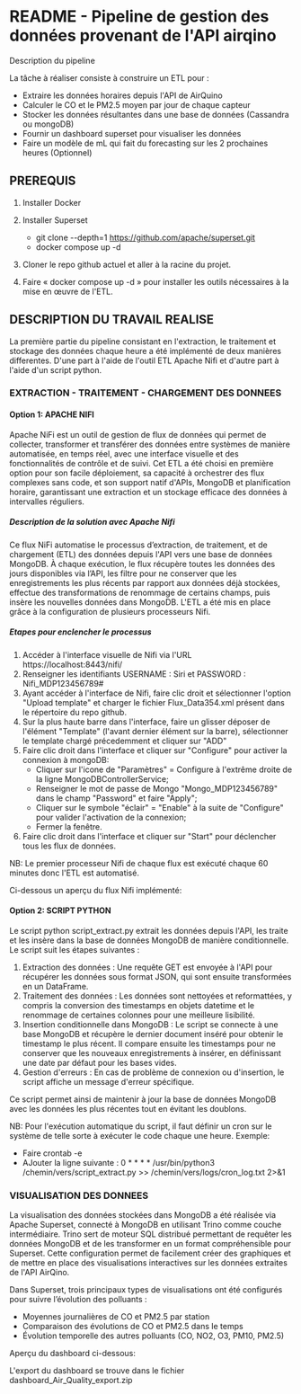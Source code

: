 # README - Pipeline de gestion des données provenant de l'API airqino

Description du pipeline

La tâche à réaliser consiste  à construire un ETL pour :
- Extraire les données horaires depuis l'API de AirQuino
- Calculer le CO et le PM2.5 moyen par jour de chaque capteur
- Stocker les données résultantes dans une base de données (Cassandra ou mongoDB)
- Fournir un dashboard superset pour visualiser les données 
- Faire un modèle de mL qui fait du forecasting sur les 2 prochaines heures (Optionnel)


## PREREQUIS

1. Installer Docker
2. Installer Superset
    - git clone --depth=1  https://github.com/apache/superset.git
    - docker compose up -d

3. Cloner le repo github actuel et aller à la racine du projet.
4. Faire « docker compose up -d » pour installer les outils nécessaires à la mise en œuvre de l'ETL.


## DESCRIPTION DU TRAVAIL REALISE

La première partie du pipeline consistant en l'extraction, le traitement et stockage des données chaque heure a été implémenté de deux manières differentes. D'une part à l'aide de l'outil ETL Apache Nifi et d'autre part à l'aide d'un script python. 

### EXTRACTION - TRAITEMENT - CHARGEMENT DES DONNEES

#### Option 1: APACHE NIFI

Apache NiFi est un outil de gestion de flux de données qui permet de collecter, transformer et transférer des données entre systèmes de manière automatisée, en temps réel, avec une interface visuelle et des fonctionnalités de contrôle et de suivi. 
Cet ETL a été choisi en première option pour son facile déploiement, sa capacité à orchestrer des flux complexes sans code, et son support natif d'APIs, MongoDB et planification horaire, garantissant une extraction et un stockage efficace des données à intervalles réguliers.

##### Description de la solution avec Apache Nifi

Ce flux NiFi automatise le processus d’extraction, de traitement, et de chargement (ETL) des données depuis l'API vers une base de données MongoDB. À chaque exécution, le flux récupère toutes les données des jours disponibles via l’API, les filtre pour ne conserver que les enregistrements les plus récents par rapport aux données déjà stockées, effectue des transformations de renommage de certains champs, puis insère les nouvelles données dans MongoDB. L'ETL a été mis en place grâce à la configuration de plusieurs processeurs Nifi.


##### Etapes pour enclencher le processus

1. Accéder à l'interface visuelle de Nifi via l'URL https://localhost:8443/nifi/ 
2. Renseigner les identifiants USERNAME : Siri et PASSWORD : Nifi_MDP123456789#
3. Ayant accéder à l'interface de Nifi, faire clic droit et sélectionner l'option "Upload template" et charger le fichier Flux_Data354.xml présent dans le répertoire du repo github.
4. Sur la plus haute barre dans l'interface, faire un glisser déposer de l'élément "Template" (l'avant dernier élément sur la barre), sélectionner le template chargé précedemment et cliquer sur "ADD"
5. Faire clic droit dans l'interface et cliquer sur "Configure" pour activer la connexion à mongoDB: 
    - Cliquer sur l'icone de "Paramètres" = Configure à l'extrême droite de la ligne MongoDBControllerService;
    - Renseigner le mot de passe de Mongo "Mongo_MDP123456789" dans le champ "Password" et faire "Apply";
    - Cliquer sur le symbole "éclair" = "Enable" à la suite de "Configure" pour valider l'activation de la connexion;
    - Fermer la fenêtre.
6. Faire clic droit dans l'interface et cliquer sur "Start" pour déclencher tous les flux de données.

NB: Le premier processeur Nifi de chaque flux est exécuté chaque 60 minutes donc l'ETL est automatisé.

Ci-dessous un aperçu du flux Nifi implémenté:




#### Option 2: SCRIPT PYTHON

Le script python script_extract.py extrait les données depuis l'API, les traite et les insère dans la base de données MongoDB de manière conditionnelle. Le script suit les étapes suivantes :

1. Extraction des données : Une requête GET est envoyée à l'API pour récupérer les données sous format JSON, qui sont ensuite transformées en un DataFrame.
2. Traitement des données : Les données sont nettoyées et reformattées, y compris la conversion des timestamps en objets datetime et le renommage de certaines colonnes pour une meilleure lisibilité.
3. Insertion conditionnelle dans MongoDB : Le script se connecte à une base MongoDB et récupère le dernier document inséré pour obtenir le timestamp le plus récent. Il compare ensuite les timestamps pour ne conserver que les nouveaux enregistrements à insérer, en définissant une date par défaut pour les bases vides.
4. Gestion d'erreurs : En cas de problème de connexion ou d'insertion, le script affiche un message d'erreur spécifique.

Ce script permet ainsi de maintenir à jour la base de données MongoDB avec les données les plus récentes tout en évitant les doublons.

NB: Pour l'exécution automatique du script, il faut définir un cron sur le système de telle sorte à exécuter le code chaque une heure. Exemple:
- Faire crontab -e
- AJouter la ligne suivante :
0 * * * * /usr/bin/python3 /chemin/vers/script_extract.py >> /chemin/vers/logs/cron_log.txt 2>&1


### VISUALISATION DES DONNEES

La visualisation des données stockées dans MongoDB a été réalisée via Apache Superset, connecté à MongoDB en utilisant Trino comme couche intermédiaire. Trino sert de moteur SQL distribué permettant de requêter les données MongoDB et de les transformer en un format compréhensible pour Superset. Cette configuration permet de facilement créer des graphiques et de mettre en place des visualisations interactives sur les données extraites de l'API AirQino.

Dans Superset, trois principaux types de visualisations ont été configurés pour suivre l’évolution des polluants :

- Moyennes journalières de CO et PM2.5 par station 
- Comparaison des évolutions de CO et PM2.5 dans le temps
- Évolution temporelle des autres polluants (CO, NO2, O3, PM10, PM2.5)

Aperçu du dashboard ci-dessous:



L'export du dashboard se trouve dans le fichier dashboard_Air_Quality_export.zip